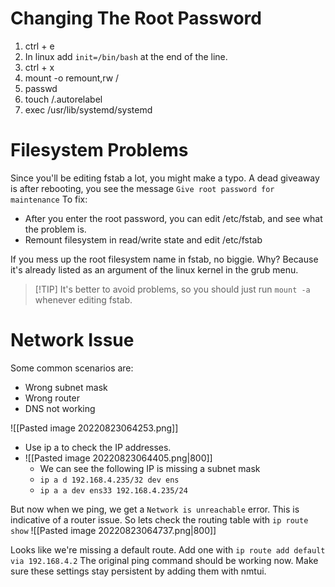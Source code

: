 # Changing The Root Password
1. ctrl + e
2. In linux add `init=/bin/bash` at the end of the line. 
3. ctrl + x
4. mount -o remount,rw /
5. passwd
6. touch /.autorelabel
7. exec /usr/lib/systemd/systemd


# Filesystem Problems 
Since you'll be editing fstab a lot, you might make a typo. A dead giveaway is after rebooting, you see the message `Give root password for maintenance` To fix:
- After you enter the root password, you can edit /etc/fstab, and see what the problem is.  
- Remount filesystem in read/write state and edit /etc/fstab

If you mess up the root filesystem name in fstab, no biggie. Why? Because it's already listed as an argument of the linux kernel in the grub menu. 

>[!TIP] It's better to avoid problems, so you should just run `mount -a` whenever editing fstab.


# Network Issue
Some common scenarios are:
- Wrong subnet mask
- Wrong router
- DNS not working

![[Pasted image 20220823064253.png]]
- Use ip a to check the IP addresses.
- ![[Pasted image 20220823064405.png|800]]
	- We can see the following IP is missing a subnet mask
	- `ip a d 192.168.4.235/32 dev ens`
	- `ip a a dev ens33 192.168.4.235/24`

But now when we ping, we get a `Network is unreachable` error. This is indicative of a router issue. So lets check the routing table with `ip route show`
![[Pasted image 20220823064737.png|800]]

Looks like we're missing a default route. Add one with `ip route add default via 192.168.4.2` 
The original ping command should be working now. Make sure these settings stay persistent by adding them with nmtui. 